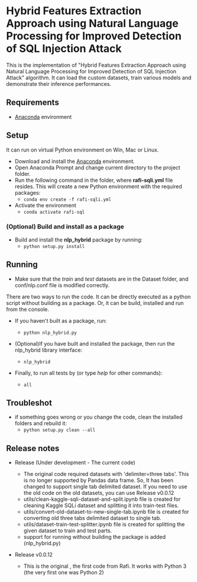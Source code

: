 # Hybrid Features Extraction Approach using Natural Language Processing for Improved Detection of SQL Injection Attack

This is the implementation of "Hybrid Features Extraction Approach using Natural Language Processing for Improved Detection of SQL Injection Attack" algorithm. It can load the custom datasets, train various models and demonstrate their inference performances. 
## Requirements
- [Anaconda](https://www.anaconda.com/products/distribution) environment
## Setup
It can run on virtual Python environment on Win, Mac or Linux.

- Download and install the [Anaconda](https://www.anaconda.com/products/distribution) environment.
- Open Anaconda Prompt and change current directory to the project folder. 
- Run the following command in the folder, where **rafi-sqli.yml** file resides. This will create a new Python environment with the required packages:
    -  ``` conda env create -f rafi-sqli.yml ```
- Activate the environment
    - ``` conda activate rafi-sql ```

### (Optional) Build and install as a package
- Build and install the **nlp_hybrid** package by running:
    - ``` python setup.py install ```

## Running
- Make sure that the *train* and *test* datasets are in the Dataset folder, and conf/nlp.conf file is modified correctly.

There are two ways to run the code. It can be directly executed as a python script without building as a package. Or, it can be build, installed and run from the console.

- If you haven't built as a package, run:
    - ``` python nlp_hybrid.py ```
- (Optional)If you have built and installed the package, then run the nlp_hybrid library interface:
    - ``` nlp_hybrid ```


- Finally, to run all tests by (or type *help* for other commands):
    - ``` all ```
## Troubleshot
- if something goes wrong or you change the code, clean the installed folders and rebuild it:
    - ``` python setup.py clean --all ```
## Release notes
- Release (Under development - The current code)

    - The original code required datasets with 'delimiter=three tabs'. This is no longer supported by Pandas data frame. So, It has been changed to support single tab delimited dataset. If you need to use the old code on the old datasets, you can use Release v0.0.12
	- utils/clean-kaggle-sqli-dataset-and-split.ipynb file is created for cleaning Kaggle SQLi dataset and splitting it into train-test files.
	- utils/convert-old-dataset-to-new-single-tab.ipynb file is created for converting old three tabs delimited dataset to single tab.
	- utils/dataset-train-test-splitter.ipynb file is created for splitting the given dataset to train and test parts.
	- support for running without building the package is added (nlp_hybrid.py)

- Release v0.0.12

    - This is the original , the first code from Rafi. It works with Python 3 (the very first one was Python 2)


 
